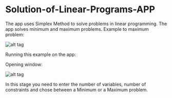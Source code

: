 # Solution-of-Linear-Programs-APP

The app uses Simplex Method to solve problems in linear programming.
The app solves minimum and maximum problems.
Example to maximum problem:

![alt tag](https://user-images.githubusercontent.com/17571148/35095404-ff75d04c-fc50-11e7-9f40-2bc71cb820f9.png)


Running this example on the app:

Opening window:

![alt tag](https://user-images.githubusercontent.com/17571148/35097335-5657f456-fc58-11e7-9d11-b0dc4acad104.jpeg&s=200)

In this stage you need to enter the number of variables, number of constraints and chose between a Minimum or a Maximum problem.




